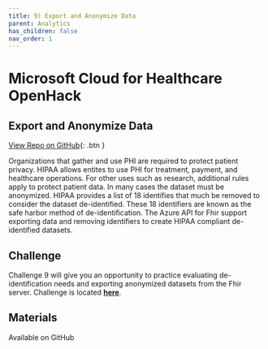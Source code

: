 ```yaml
---
title: 9) Export and Anonymize Data 
parent: Analytics
has_children: false
nav_order: 1
---
```

# Microsoft Cloud for Healthcare OpenHack

## Export and Anonymize Data
[View Repo on GitHub](https://github.com/microsoft/openhack-mc4h/tree/main/Challenge-09){: .btn }

Organizations that gather and use PHI are required to protect patient privacy. HIPAA allows entites to use PHI for treatment, payment, and healthcare operations. For other uses such as research, additional rules apply to protect patient data. In many cases the dataset must be anonymized. HIPAA provides a list of 18 identifies that much be removed to consider the dataset de-identified. These 18 identifiers are known as the safe harbor method of de-identification. The Azure API for Fhir support exporting data and removing identifiers to create HIPAA compliant de-identified datasets.

## Challenge 
Challenge 9 will give you an opportunity to practice evaluating de-identification needs and exporting anonymized datasets from the Fhir server. Challenge is located **[here](https://github.com/microsoft/openhack-mc4h/tree/main/Challenge-9)**.


## Materials   
Available on GitHub
